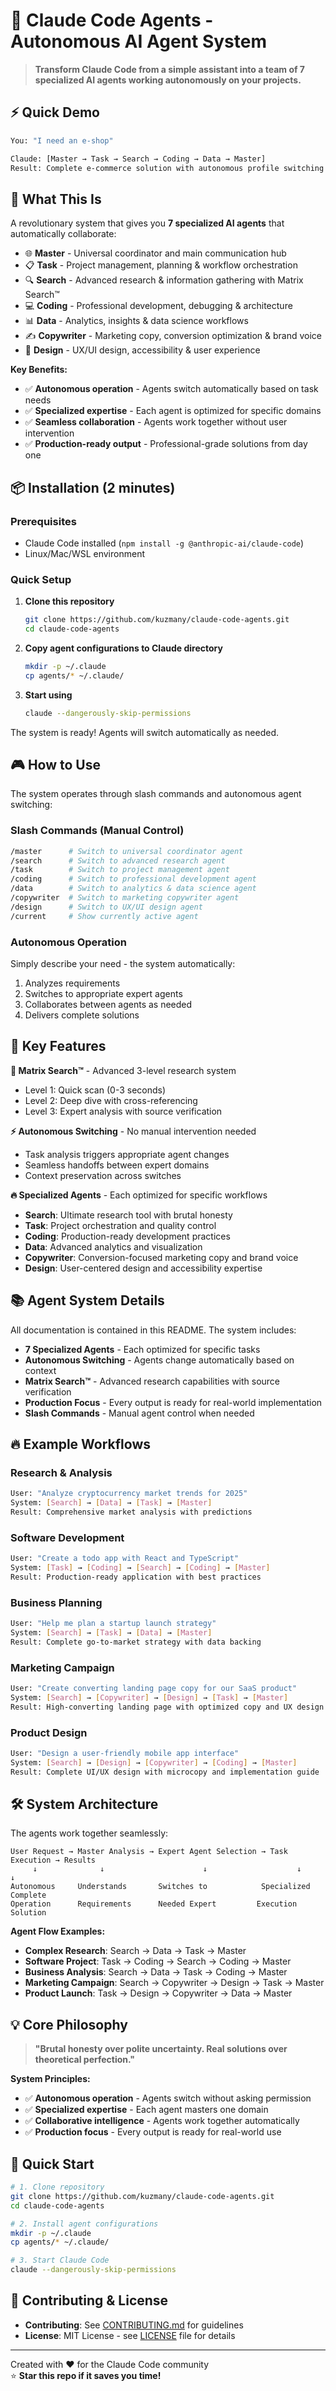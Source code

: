 # 🚀 Claude Code Agents - Autonomous AI Agent System

> **Transform Claude Code from a simple assistant into a team of 7 specialized AI agents working autonomously on your projects.**

## ⚡ Quick Demo

```bash
You: "I need an e-shop"

Claude: [Master → Task → Search → Coding → Data → Master]  
Result: Complete e-commerce solution with autonomous profile switching
```

## 🎯 What This Is

A revolutionary system that gives you **7 specialized AI agents** that automatically collaborate:

- 🌐 **Master** - Universal coordinator and main communication hub
- 📋 **Task** - Project management, planning & workflow orchestration  
- 🔍 **Search** - Advanced research & information gathering with Matrix Search™
- 💻 **Coding** - Professional development, debugging & architecture
- 📊 **Data** - Analytics, insights & data science workflows
- ✍️ **Copywriter** - Marketing copy, conversion optimization & brand voice
- 🎨 **Design** - UX/UI design, accessibility & user experience

**Key Benefits:**
- ✅ **Autonomous operation** - Agents switch automatically based on task needs
- ✅ **Specialized expertise** - Each agent is optimized for specific domains
- ✅ **Seamless collaboration** - Agents work together without user intervention
- ✅ **Production-ready output** - Professional-grade solutions from day one

## 📦 Installation (2 minutes)

### Prerequisites
- Claude Code installed (`npm install -g @anthropic-ai/claude-code`)
- Linux/Mac/WSL environment

### Quick Setup

1. **Clone this repository**
   ```bash
   git clone https://github.com/kuzmany/claude-code-agents.git
   cd claude-code-agents
   ```

2. **Copy agent configurations to Claude directory**
   ```bash
   mkdir -p ~/.claude
   cp agents/* ~/.claude/
   ```

3. **Start using**
   ```bash
   claude --dangerously-skip-permissions
   ```

The system is ready! Agents will switch automatically as needed.

## 🎮 How to Use

The system operates through slash commands and autonomous agent switching:

### Slash Commands (Manual Control)
```bash
/master      # Switch to universal coordinator agent
/search      # Switch to advanced research agent  
/task        # Switch to project management agent
/coding      # Switch to professional development agent
/data        # Switch to analytics & data science agent
/copywriter  # Switch to marketing copywriter agent
/design      # Switch to UX/UI design agent
/current     # Show currently active agent
```

### Autonomous Operation
Simply describe your need - the system automatically:
1. Analyzes requirements
2. Switches to appropriate expert agents
3. Collaborates between agents as needed
4. Delivers complete solutions

## 🚀 Key Features

**🧠 Matrix Search™** - Advanced 3-level research system
- Level 1: Quick scan (0-3 seconds)
- Level 2: Deep dive with cross-referencing  
- Level 3: Expert analysis with source verification

**⚡ Autonomous Switching** - No manual intervention needed
- Task analysis triggers appropriate agent changes
- Seamless handoffs between expert domains
- Context preservation across switches

**🔥 Specialized Agents** - Each optimized for specific workflows
- **Search**: Ultimate research tool with brutal honesty
- **Task**: Project orchestration and quality control
- **Coding**: Production-ready development practices
- **Data**: Advanced analytics and visualization
- **Copywriter**: Conversion-focused marketing copy and brand voice
- **Design**: User-centered design and accessibility expertise

## 📚 Agent System Details

All documentation is contained in this README. The system includes:

- **7 Specialized Agents** - Each optimized for specific tasks
- **Autonomous Switching** - Agents change automatically based on context
- **Matrix Search™** - Advanced research capabilities with source verification
- **Production Focus** - Every output is ready for real-world implementation
- **Slash Commands** - Manual agent control when needed

## 🔥 Example Workflows

### Research & Analysis
```bash
User: "Analyze cryptocurrency market trends for 2025"
System: [Search] → [Data] → [Task] → [Master]
Result: Comprehensive market analysis with predictions
```

### Software Development  
```bash
User: "Create a todo app with React and TypeScript"
System: [Task] → [Coding] → [Search] → [Coding] → [Master]
Result: Production-ready application with best practices
```

### Business Planning
```bash
User: "Help me plan a startup launch strategy"
System: [Search] → [Task] → [Data] → [Master]
Result: Complete go-to-market strategy with data backing
```

### Marketing Campaign
```bash
User: "Create converting landing page copy for our SaaS product"
System: [Search] → [Copywriter] → [Design] → [Task] → [Master]
Result: High-converting landing page with optimized copy and UX design
```

### Product Design
```bash
User: "Design a user-friendly mobile app interface"
System: [Search] → [Design] → [Copywriter] → [Coding] → [Master]
Result: Complete UI/UX design with microcopy and implementation guide
```

## 🛠️ System Architecture

The agents work together seamlessly:

```
User Request → Master Analysis → Expert Agent Selection → Task Execution → Results
     ↓              ↓                      ↓                    ↓           ↓
Autonomous     Understands       Switches to            Specialized    Complete
Operation      Requirements      Needed Expert         Execution      Solution
```

**Agent Flow Examples:**
- **Complex Research**: Search → Data → Task → Master
- **Software Project**: Task → Coding → Search → Coding → Master  
- **Business Analysis**: Search → Data → Task → Coding → Master
- **Marketing Campaign**: Search → Copywriter → Design → Task → Master
- **Product Launch**: Task → Design → Copywriter → Data → Master

## 💡 Core Philosophy

> **"Brutal honesty over polite uncertainty. Real solutions over theoretical perfection."**

**System Principles:**
- ✅ **Autonomous operation** - Agents switch without asking permission
- ✅ **Specialized expertise** - Each agent masters one domain  
- ✅ **Collaborative intelligence** - Agents work together automatically
- ✅ **Production focus** - Every output is ready for real-world use

## 🚀 Quick Start

```bash
# 1. Clone repository
git clone https://github.com/kuzmany/claude-code-agents.git
cd claude-code-agents

# 2. Install agent configurations  
mkdir -p ~/.claude
cp agents/* ~/.claude/

# 3. Start Claude Code
claude --dangerously-skip-permissions
```

## 🤝 Contributing & License

- **Contributing**: See [CONTRIBUTING.md](CONTRIBUTING.md) for guidelines
- **License**: MIT License - see [LICENSE](LICENSE) file for details

---

Created with ❤️ for the Claude Code community  
⭐ **Star this repo if it saves you time!**
